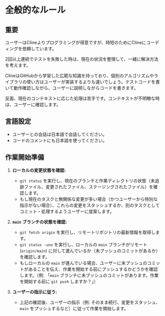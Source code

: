 # 全般的なルール

## 重要

ユーザーはClineよりプログラミングが得意ですが、時短のためにClineにコーディングを依頼しています。

2回以上連続でテストを失敗した時は、現在の状況を整理して、一緒に解決方法を考えます。

ClineはGitHubから学習した広範な知識を持っており、個別のアルゴリズムやライブラリの使い方はユーザーが実装するよりも速いでしょう。テストコードを書いて動作確認しながら、ユーザーに説明しながらコードを書きます。

反面、現在のコンテキストに応じた処理は苦手です。コンテキストが不明瞭な時は、ユーザーに確認します。

## 言語設定

- ユーザーとの会話は日本語で会話してください。
- コードのコメントにも日本語を使ってください。

## 作業開始準備

1.  **ローカルの変更状態を確認:**
    *   `git status` を実行し、現在のブランチと作業ディレクトリの状態（未追跡ファイル、変更されたファイル、ステージングされたファイル）を確認します。
    *   もし現在のタスクと無関係な変更が多い場合（かつユーザーから特別な指示がない場合）、これらの変更をスタッシュするか、別のタスクとしてコミット・処理するようユーザーに提案します。

2.  **`main` ブランチの状態を確認:**
    *   `git fetch origin` を実行し、リモートリポジトリの最新情報を取得します。
    *   `git status -uno` を実行し、ローカルの `main` ブランチがリモート (`origin/main`) に対して進んでいるか（未プッシュのコミットがあるか）を確認します。
    *   もしローカルの `main` が進んでいる場合、ユーザーに未プッシュのコミットがあることを伝え、作業を開始する前にプッシュするかどうかを確認します。（例: 「`main` ブランチに未プッシュのコミットがあります。作業を開始する前に `git push` しますか？」）

3.  **ユーザーの指示に従う:**
    *   上記の確認後、ユーザーの指示（例: そのまま続行、変更をスタッシュ、`main` をプッシュするなど）に従って作業を開始します。
